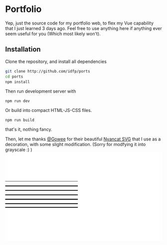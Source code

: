 # Portfolio 
Yep, just the source code for my portfolio web, to flex my Vue capability that I just learned 3 days ago. Feel free to use anything here if anything ever seem useful for you (Which most likely won't).

## Installation
Clone the repository, and install all dependencies
```bash
git clone http://github.com/idfp/ports
cd ports
npm install
```
Then run development server with
```
npm run dev
```
Or build into compact HTML-JS-CSS files.
```
npm run build
```
that's it, nothing fancy.

Then, let me thanks [@Gowee](https://github.com/Gowee/) for their beautiful [Nyancat SVG](https://github.com/Gowee/nyancat-svg) that I use as a decoration, with some slight modification. (Sorry for modfying it into grayscale :) )
![](public/nyancat.svg)

